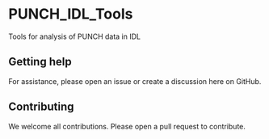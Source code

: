 # PUNCH_IDL_Tools
Tools for analysis of PUNCH data in IDL

## Getting help
For assistance, please open an issue or create a discussion here on GitHub. 

## Contributing
We welcome all contributions. Please open a pull request to contribute.
